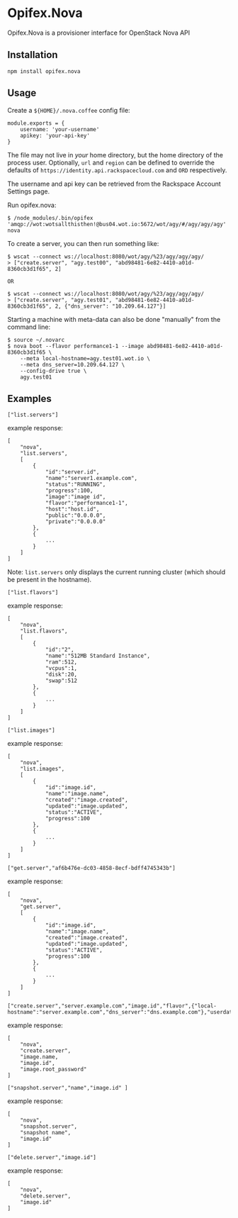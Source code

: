 Opifex.Nova
=============

Opifex.Nova is a provisioner interface for OpenStack Nova API

Installation
------------

	npm install opifex.nova

Usage
-----

Create a `${HOME}/.nova.coffee` config file:

	module.exports = {
		username: 'your-username'
		apikey: 'your-api-key'
	}

The file may not live in _your_ home directory, but the home directory of
the process user. Optionally, `url` and `region` can be defined to override
the defaults of `https://identity.api.rackspacecloud.com` and `ORD`
respectively.

The username and api key can be retrieved from the Rackspace Account Settings
page.

Run opifex.nova:

	$ /node_modules/.bin/opifex 'amqp://wot:wotsallthisthen!@bus04.wot.io:5672/wot/agy/#/agy/agy/agy' nova

To create a server, you can then run something like:

	$ wscat --connect ws://localhost:8080/wot/agy/%23/agy/agy/agy/
	> ["create.server", "agy.test00", "abd98481-6e82-4410-a01d-8360cb3d1f65", 2]

	OR

	$ wscat --connect ws://localhost:8080/wot/agy/%23/agy/agy/agy/
	> ["create.server", "agy.test01", "abd98481-6e82-4410-a01d-8360cb3d1f65", 2, {"dns_server": "10.209.64.127"}]

Starting a machine with meta-data can also be done "manually" from the command line:

	$ source ~/.novarc
	$ nova boot --flavor performance1-1 --image abd98481-6e82-4410-a01d-8360cb3d1f65 \
		--meta local-hostname=agy.test01.wot.io \
		--meta dns_server=10.209.64.127 \
		--config-drive true \
		agy.test01


Examples
--------

```
["list.servers"]
```

example response:
```
[
	"nova",
	"list.servers",
	[
		{
			"id":"server.id",
			"name":"server1.example.com",
			"status":"RUNNING",
			"progress":100,
			"image":"image id",
			"flavor":"performance1-1",
			"host":"host.id",
			"public":"0.0.0.0",
			"private":"0.0.0.0"
		},
		{
			...
		}
	]
]
```	

Note: `list.servers` only displays the current running cluster (which should be present in the hostname).

```
["list.flavors"]
```

example response:
```
[
	"nova",
	"list.flavors",
	[
		{
			"id":"2",
			"name":"512MB Standard Instance",
			"ram":512,
			"vcpus":1,
			"disk":20,
			"swap":512
		},
		{
			...
		}
	]
]
```

```
["list.images"]
```

example response:
```
[
	"nova",
	"list.images",
	[
		{
			"id":"image.id",
			"name":"image.name",
			"created":"image.created",
			"updated":"image.updated",
			"status":"ACTIVE",
			"progress":100
		},
		{
			...
		}
	]
]
```

```
["get.server","af6b476e-dc03-4858-8ecf-bdff4745343b"]
```

example response:
```
[
	"nova",
	"get.server",
	[
		{
			"id":"image.id",
			"name":"image.name",
			"created":"image.created",
			"updated":"image.updated",
			"status":"ACTIVE",
			"progress":100
		},
		{
			...
		}
	]
]
```

```
["create.server","server.example.com","image.id","flavor",{"local-hostname":"server.example.com","dns_server":"dns.example.com"},"userdata"]
```

example response:
```
[
	"nova",
	"create.server",
	"image.name,
	"image.id",
	"image.root_password"
]

```

```
["snapshot.server","name","image.id" ]
```

example response:
```
[
	"nova",
	"snapshot.server",
	"snapshot name",
	"image.id" 
]
```

```
["delete.server","image.id"]
```

example response:
```
[
	"nova",
	"delete.server",
	"image.id" 
]
```
